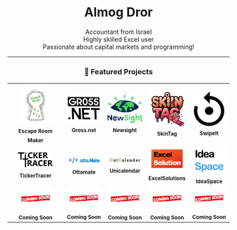 <!-- Profile Header -->
<h1 align="center">Almog Dror</h1>
<p align="center">
  Accountant from Israel<br>
  Highly skilled Excel user <br>
  Passionate about capital markets and programming!
</p>

---

<!-- Projects Grid -->
<h3 align="center">🚀 Featured Projects</h3>
<div align="center">
  <table>
    <tr>
      <td align="center">
        <img src="https://github.com/dalmog123/dalmog123/blob/main/escaperoommaker.png?raw=true" alt="Escape Room Maker" width="80" /><br>
        <sub><b>Escape Room Maker</b></sub>
      </td>
      <td align="center">
        <img src="https://github.com/dalmog123/dalmog123/blob/main/gross.net.png?raw=true" alt="Gross.net" width="80" /><br>
        <sub><b>Gross.net</b></sub>
      </td>
      <td align="center">
        <img src="https://github.com/dalmog123/dalmog123/blob/main/newsight.png?raw=true" alt="NewSight" width="80" /><br>
        <sub><b>Newsight</b></sub>
      </td>
      <td align="center">
        <img src="https://github.com/dalmog123/dalmog123/blob/main/skintag.png?raw=true" alt="SkinTag" width="80" /><br>
        <sub><b>SkinTag</b></sub>
      </td>
      <td align="center">
        <img src="https://github.com/dalmog123/dalmog123/blob/main/swipeit.png?raw=true" alt="SwipeIt Game" width="80" /><br>
        <sub><b>SwipeIt</b></sub>
      </td>
    </tr>
    <tr>
      <td align="center">
        <img src="https://github.com/dalmog123/dalmog123/blob/main/tickertracer.png?raw=true" alt="TickerTracer" width="80" /><br>
        <sub><b>TickerTracer</b></sub>
      </td>
      <td align="center">
        <img src="https://github.com/dalmog123/dalmog123/blob/main/ottomate.png?raw=true" alt="ottoMate" width="80" /><br>
        <sub><b>Ottomate</b></sub>
      </td>
      <td align="center">
        <img src="https://github.com/dalmog123/dalmog123/blob/main/unicalendar.png?raw=true" alt="Unicalendar" width="80" /><br>
        <sub><b>Unicalendar</b></sub>
      </td>
      <td align="center">
        <img src="https://github.com/dalmog123/dalmog123/blob/main/excelsolutions.png?raw=true" alt="ExcelSolutions" width="80" /><br>
        <sub><b>ExcelSolutions</b></sub>
      </td>
      <td align="center">
        <img src="https://github.com/dalmog123/dalmog123/blob/main/ideaspace.png?raw=true" alt="IdeaSpace" width="80" /><br>
        <sub><b>IdeaSpace</b></sub>
      </td>
    </tr>
    <!-- Coming Soon Row -->
    <tr>
      <td align="center">
        <img src="https://github.com/dalmog123/dalmog123/blob/main/comingsoon.png?raw=true" alt="coming soon!" width="80" /><br>
        <sub><b>Coming Soon</b></sub>
      </td>
      <td align="center">
        <img src="https://github.com/dalmog123/dalmog123/blob/main/comingsoon.png?raw=true" alt="coming soon!" width="80" /><br>
        <sub><b>Coming Soon</b></sub>
      </td>
      <td align="center">
        <img src="https://github.com/dalmog123/dalmog123/blob/main/comingsoon.png?raw=true" alt="coming soon!" width="80" /><br>
        <sub><b>Coming Soon</b></sub>
      </td>
      <td align="center">
        <img src="https://github.com/dalmog123/dalmog123/blob/main/comingsoon.png?raw=true" alt="coming soon!" width="80" /><br>
        <sub><b>Coming Soon</b></sub>
      </td>
      <td align="center">
        <img src="https://github.com/dalmog123/dalmog123/blob/main/comingsoon.png?raw=true" alt="coming soon!" width="80" /><br>
        <sub><b>Coming Soon</b></sub>
      </td>
    </tr>
  </table>
</div>

